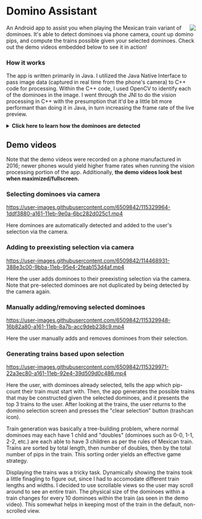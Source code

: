 # Domino Assistant

<img align="right" src="https://user-images.githubusercontent.com/6509842/115637347-f3ff5080-a2dd-11eb-97cf-b1478fa0efef.png">

An Android app to assist you when playing the Mexican train variant of dominoes. It's able to detect dominoes via phone camera, count up domino pips, and compute the trains possible given your selected dominoes. Check out the demo videos embedded below to see it in action!

### How it works
The app is written primarily in Java. I utilized the Java Native Interface to pass image data (captured in real time from the phone's camera) to C++ code for processing. Within the C++ code, I used OpenCV to identify each of the dominoes in the image. I went through the JNI to do the vision processing in C++ with the presumption that it'd be a little bit more performant than doing it in Java, in turn increasing the frame rate of the live preview.

<details>
  <summary markdown="span"><b>Click here to learn how the dominoes are detected</b></summary>
  
Prior to creating this app I did a bit of market research on publicly available domino assistant apps, and I was disappointed in what I found. The apps were basic, simply tallying the number of perceived circles (at a very low frame rate) and not actually identifying dominoes. They were slow and prone to miscounting. This app aimed to isolate and identify each domino at an acceptably fast speed.
  
![image](https://user-images.githubusercontent.com/6509842/115492918-bee8f480-a230-11eb-84dd-2beae772c6ab.png)
The processing begins by converting the received image to grayscale, reducing the color channels from 3 to 1, thereby reducing computational complexity. Next, a Gaussian blur is applied, reducing noise in the image. After that, the image is slightly dilated then eroded (it's "closed"). Closing the image reduces light glare within the pips since the glare gets overwhelmed upon dilation of the pip coloration. Once the image has been closed, the Canny edge detection algorithm is run, providing a vector of contours it found.

![image](https://user-images.githubusercontent.com/6509842/115492958-d45e1e80-a230-11eb-8639-8a6a75c69b0f.png)
After acquiring the vector of contours, the bounding rectangle of each contour is found. These bounding rectangles are filtered to eliminate obvious non-domino contours. Filter conditions include surpassing a minimum area, having an aspect ratio near 2:1, having bounds within the image frame, having an area similar to that of the median area of the possible dominoes, and containing a bisecting line.  
  
![image](https://user-images.githubusercontent.com/6509842/115492978-dd4ef000-a230-11eb-95ae-79a9a150061a.png)
Bisecting lines are critical landmarks that every domino contains, so it makes sense to check for that when identifying a contour as a possible domino. The first step of checking for a bisecting line is to isolate the domino, which is done by utilizing coordinates derived from the contour's bounding rectangle. Then, a rectangular mask is created over the center quarter of the domino. Pixels inside the masked area are checked for contours, then those contours are filtered based on characteristics indicative of a domino's bisecting line, such as aspect ratio, area, and circularity. If a bisecting line is not detected, the possible domino is discarded and the program checks the next one.
  
![image](https://user-images.githubusercontent.com/6509842/115492996-e8098500-a230-11eb-8aef-9c88ee0e3d3d.png)
If a possible domino has not been filtered out by this point, then it's assumed to be an actual domino and needs to have its pips counted. The process of counting pips is similar to how the bisecting line is detected: an area is isolated (half a domino), a mask is applied, then contours are filtered based on signature characteristics of the pips (high circularity, an aspect ratio near 1:1, and greater than some minimum area).
</details>

## Demo videos
Note that the demo videos were recorded on a phone manufactured in 2016; newer phones would yield higher frame rates when running the vision processing portion of the app. Additionally, <b>the demo videos look best when maximized/fullscreen.</b>

### Selecting dominoes via camera
https://user-images.githubusercontent.com/6509842/115329964-1ddf3880-a161-11eb-9e0a-6bc282d025c1.mp4

Here dominoes are automatically detected and added to the user's selection via the camera.

### Adding to preexisting selection via camera
https://user-images.githubusercontent.com/6509842/114468931-388e3c00-9bba-11eb-95e4-2feab153d4af.mp4

Here the user adds dominoes to their preexisting selection via the camera. Note that pre-selected dominoes are not duplicated by being detected by the camera again.

### Manually adding/removing selected dominoes
https://user-images.githubusercontent.com/6509842/115329948-16b82a80-a161-11eb-8a7b-acc9deb238c9.mp4

Here the user manually adds and removes dominoes from their selection.

### Generating trains based upon selection
https://user-images.githubusercontent.com/6509842/115329971-22a3ec80-a161-11eb-92e4-39d509d0c486.mp4

Here the user, with dominoes already selected, tells the app which pip-count their train must start with. Then, the app generates the possible trains that may be constructed given the selected dominoes, and it presents the top 3 trains to the user. After looking at the trains, the user returns to the domino selection screen and presses the "clear selection" button (trashcan icon). 

Train generation was basically a tree-building problem, where normal dominoes may each have 1 child and "doubles" (dominoes such as 0-0, 1-1, 2-2, etc.) are each able to have 3 children as per the rules of Mexican train. Trains are sorted by total length, then number of doubles, then by the total number of pips in the train. This sorting order yields an effective game strategy.

Displaying the trains was a tricky task. Dynamically showing the trains took a little finagling to figure out, since I had to accomodate different train lengths and widths. I decided to use scrollable views so the user may scroll around to see an entire train. The physical size of the dominoes within a train changes for every 10 dominoes within the train (as seen in the demo video). This somewhat helps in keeping most of the train in the default, non-scrolled view.
